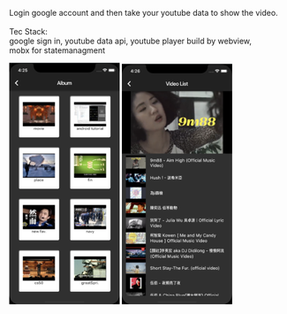 Login google account and then take your youtube data to show the video.
<br>
<br>
Tec Stack: 
<br>
google sign in,
youtube data api,
youtube player build by webview,
<br>mobx for statemanagment

<img src="https://github.com/HSTsou/FlutterGo/blob/master/youtube_album.png" width="200" >
<img src="https://github.com/HSTsou/FlutterGo/blob/master/player_view.png" width="200">
